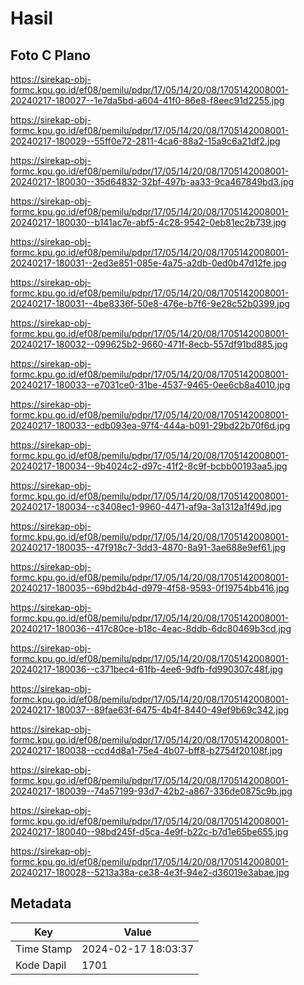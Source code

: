 # Hasil

## Foto C Plano

https://sirekap-obj-formc.kpu.go.id/ef08/pemilu/pdpr/17/05/14/20/08/1705142008001-20240217-180027--1e7da5bd-a604-41f0-86e8-f8eec91d2255.jpg

https://sirekap-obj-formc.kpu.go.id/ef08/pemilu/pdpr/17/05/14/20/08/1705142008001-20240217-180029--55ff0e72-2811-4ca6-88a2-15a9c6a21df2.jpg

https://sirekap-obj-formc.kpu.go.id/ef08/pemilu/pdpr/17/05/14/20/08/1705142008001-20240217-180030--35d64832-32bf-497b-aa33-9ca467849bd3.jpg

https://sirekap-obj-formc.kpu.go.id/ef08/pemilu/pdpr/17/05/14/20/08/1705142008001-20240217-180030--b141ac7e-abf5-4c28-9542-0eb81ec2b739.jpg

https://sirekap-obj-formc.kpu.go.id/ef08/pemilu/pdpr/17/05/14/20/08/1705142008001-20240217-180031--2ed3e851-085e-4a75-a2db-0ed0b47d12fe.jpg

https://sirekap-obj-formc.kpu.go.id/ef08/pemilu/pdpr/17/05/14/20/08/1705142008001-20240217-180031--4be8336f-50e8-476e-b7f6-9e28c52b0399.jpg

https://sirekap-obj-formc.kpu.go.id/ef08/pemilu/pdpr/17/05/14/20/08/1705142008001-20240217-180032--099625b2-9660-471f-8ecb-557df91bd885.jpg

https://sirekap-obj-formc.kpu.go.id/ef08/pemilu/pdpr/17/05/14/20/08/1705142008001-20240217-180033--e7031ce0-31be-4537-9465-0ee6cb8a4010.jpg

https://sirekap-obj-formc.kpu.go.id/ef08/pemilu/pdpr/17/05/14/20/08/1705142008001-20240217-180033--edb093ea-97f4-444a-b091-29bd22b70f6d.jpg

https://sirekap-obj-formc.kpu.go.id/ef08/pemilu/pdpr/17/05/14/20/08/1705142008001-20240217-180034--9b4024c2-d97c-41f2-8c9f-bcbb00193aa5.jpg

https://sirekap-obj-formc.kpu.go.id/ef08/pemilu/pdpr/17/05/14/20/08/1705142008001-20240217-180034--c3408ec1-9960-4471-af9a-3a1312a1f49d.jpg

https://sirekap-obj-formc.kpu.go.id/ef08/pemilu/pdpr/17/05/14/20/08/1705142008001-20240217-180035--47f918c7-3dd3-4870-8a91-3ae688e9ef61.jpg

https://sirekap-obj-formc.kpu.go.id/ef08/pemilu/pdpr/17/05/14/20/08/1705142008001-20240217-180035--69bd2b4d-d979-4f58-9593-0f19754bb416.jpg

https://sirekap-obj-formc.kpu.go.id/ef08/pemilu/pdpr/17/05/14/20/08/1705142008001-20240217-180036--417c80ce-b18c-4eac-8ddb-6dc80469b3cd.jpg

https://sirekap-obj-formc.kpu.go.id/ef08/pemilu/pdpr/17/05/14/20/08/1705142008001-20240217-180036--c371bec4-61fb-4ee6-9dfb-fd990307c48f.jpg

https://sirekap-obj-formc.kpu.go.id/ef08/pemilu/pdpr/17/05/14/20/08/1705142008001-20240217-180037--89fae63f-6475-4b4f-8440-49ef9b69c342.jpg

https://sirekap-obj-formc.kpu.go.id/ef08/pemilu/pdpr/17/05/14/20/08/1705142008001-20240217-180038--ccd4d8a1-75e4-4b07-bff8-b2754f20108f.jpg

https://sirekap-obj-formc.kpu.go.id/ef08/pemilu/pdpr/17/05/14/20/08/1705142008001-20240217-180039--74a57199-93d7-42b2-a867-336de0875c9b.jpg

https://sirekap-obj-formc.kpu.go.id/ef08/pemilu/pdpr/17/05/14/20/08/1705142008001-20240217-180040--98bd245f-d5ca-4e9f-b22c-b7d1e65be655.jpg

https://sirekap-obj-formc.kpu.go.id/ef08/pemilu/pdpr/17/05/14/20/08/1705142008001-20240217-180028--5213a38a-ce38-4e3f-94e2-d36019e3abae.jpg


## Metadata

| Key        | Value               |
| ---------- | ------------------- |
| Time Stamp | 2024-02-17 18:03:37 |
| Kode Dapil | 1701                |



